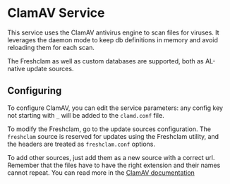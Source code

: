 # ClamAV Service

This service uses the ClamAV antivirus engine to scan files for viruses. It leverages the daemon mode to keep db
definitions in memory and avoid reloading them for each scan.

The Freshclam as well as custom databases are supported, both as AL-native update sources.

## Configuring

To configure ClamAV, you can edit the service parameters: any config key not starting
with `_` will be added to the `clamd.conf` file.

To modify the Freshclam, go to the update sources configuration. The `freshclam` source
is reserved for updates using the Freshclam utility, and the headers are treated as
`freshclam.conf` options.

To add other sources, just add them as a new source with a correct url. Remember that
the files have to have the right extension and their names cannot repeat. You can read
more in the [ClamAV documentation](https://github.com/Cisco-Talos/clamav-documentation/blob/main/src/manual/Signatures.md#signature-databases)